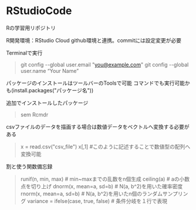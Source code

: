 # RStudioCode
Rの学習用リポジトリ

R開発環境：RStudio Cloud
github環境と連携。commitには設定変更が必要

Terminalで実行
> git config --global user.email "you@example.com"
> git config --global user.name “Your Name”

パッケージのインストールはツールバーのToolsで可能
コマンドでも実行可能かも(install.packages("パッケージ名"))

追加でインストールしたパッケージ
> sem
> Rcmdr

csvファイルのデータを描画する場合は数値データをベクトルへ変換する必要がある
> x = read.csv("csv_file")
> x[,1] #このように記述することで数値型の配列へ変換可能

割と使う関数備忘録
> runif(n, min, max) # min~maxまでの乱数をn個生成
> ceiling(a) # aの小数点を切り上げ
> dnorm(x, mean=a, sd=b) # N(a, b^2)を用いた確率密度
> rnorm(x, mean=a, sd=b) # N(a, b^2)を用いたn個のランダムサンプリング
> variance = ifelse(case, true, false) # 条件分岐を１行で表現
